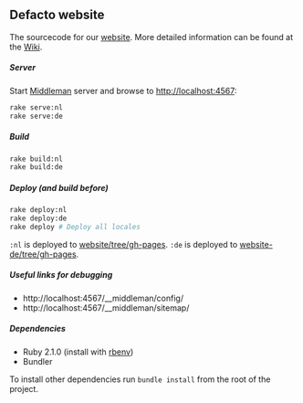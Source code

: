 ## Defacto website

The sourcecode for our [website](http://www.defacto.nl). More detailed information can be found at the [Wiki](https://github.com/DefactoSoftware/website/wiki).

##### Server

Start [Middleman](https://middlemanapp.com) server and browse to [http://localhost:4567](http://localhost:4567):

```bash
rake serve:nl
rake serve:de
```

##### Build

```bash
rake build:nl
rake build:de
```

##### Deploy (and build before)

```bash
rake deploy:nl
rake deploy:de
rake deploy # Deploy all locales
```

`:nl` is deployed to [website/tree/gh-pages](https://github.com/DefactoSoftware/website/tree/gh-pages). `:de` is deployed to [website-de/tree/gh-pages](https://github.com/DefactoSoftware/website-de/tree/gh-pages).

##### Useful links for debugging

- http://localhost:4567/__middleman/config/
- http://localhost:4567/__middleman/sitemap/

##### Dependencies

- Ruby 2.1.0 (install with [rbenv](https://github.com/sstephenson/rbenv))
- Bundler

To install other dependencies run `bundle install` from the root of the project.
